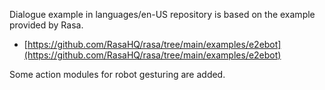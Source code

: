 Dialogue example in languages/en-US repository is based on the example provided by Rasa.
* [https://github.com/RasaHQ/rasa/tree/main/examples/e2ebot](https://github.com/RasaHQ/rasa/tree/main/examples/e2ebot)

Some action modules for robot gesturing are added.
